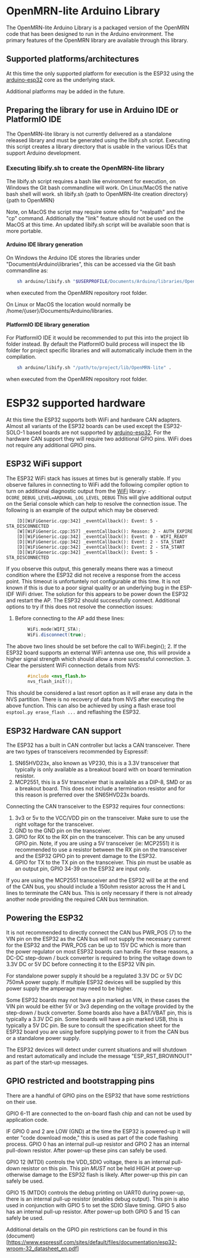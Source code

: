 # OpenMRN-lite Arduino Library
The OpenMRN-lite Arduino Library is a packaged version of the OpenMRN code that
has been designed to run in the Arduino environment. The primary features of the
OpenMRN library are available through this library.

## Supported platforms/architectures
At this time the only supported platform for execution is the ESP32 using the
[arduino-esp32](https://github.com/espressif/arduino-esp32) core as the
underlying stack.

Additional platforms may be added in the future.

## Preparing the library for use in Arduino IDE or PlatformIO IDE
The OpenMRN-lite library is not currently delivered as a standalone released
library and must be generated using the libify.sh script. Executing this script
creates a library directory that is usable in the various IDEs that support
Arduino development.

### Executing libify.sh to create the OpenMRN-lite library
The libify.sh script requires a bash like environment for execution, on Windows
the Git bash commandline will work. On Linux/MacOS the native bash shell will
work.
    sh libify.sh {path to OpenMRN-lite creation directory} {path to OpenMRN}

Note, on MacOS the script may require some edits for "realpath" and the "cp"
command. Additionally the "link" feature should not be used on the MacOS at
this time. An updated libify.sh script will be available soon that is more
portable.

#### Arduino IDE library generation
On Windows the Arduino IDE stores the libraries under
"Documents\Arduino\libraries", this can be accessed via the Git bash
commandline as:
```bash
    sh arduino/libify.sh "$USERPROFILE/Documents/Arduino/libraries/OpenMRN-lite" .
```
when executed from the OpenMRN repository root folder.

On Linux or MacOS the location would normally be
/home/{user}/Documents/Arduino/libraries.

#### PlatformIO IDE library generation
For PlatformIO IDE it would be recommended to put this into the project lib
folder instead. By default the PlatformIO build process will inspect the lib
folder for project specific libraries and will automatically include them in
the compilation.
```bash
    sh arduino/libify.sh "/path/to/project/lib/OpenMRN-lite" .
```
when executed from the OpenMRN repository root folder.

# ESP32 supported hardware
At this time the ESP32 supports both WiFi and hardware CAN adapters. Almost
all variants of the ESP32 boards can be used except the ESP32-SOLO-1 based
boards are not supported by [arduino-esp32](https://github.com/espressif/arduino-esp32).
For the hardware CAN support they will require two additional GPIO pins. WiFi
does not require any additional GPIO pins.

## ESP32 WiFi support
The ESP32 WiFi stack has issues at times but is generally stable. If you
observe failures in connecting to WiFi add the following compiler option
to turn on additional diagnostic output from the
[WiFi](https://github.com/espressif/arduino-esp32/tree/master/libraries/WiFi)
library:
    `-DCORE_DEBUG_LEVEL=ARDUHAL_LOG_LEVEL_DEBUG`
This will give additional output on the Serial console which can help
to resolve the connection issue. The following is an example of the output
which may be observed:
```
    [D][WiFiGeneric.cpp:342] _eventCallback(): Event: 5 - STA_DISCONNECTED
    [W][WiFiGeneric.cpp:357] _eventCallback(): Reason: 2 - AUTH_EXPIRE
    [D][WiFiGeneric.cpp:342] _eventCallback(): Event: 0 - WIFI_READY
    [D][WiFiGeneric.cpp:342] _eventCallback(): Event: 2 - STA_START
    [D][WiFiGeneric.cpp:342] _eventCallback(): Event: 2 - STA_START
    [D][WiFiGeneric.cpp:342] _eventCallback(): Event: 5 - STA_DISCONNECTED
```

If you observe this output, this generally means there was a timeout condition
where the ESP32 did not receive a response from the access point. This timeout
is unfortuntely not configurable at this time. It is not known if this is due
to a poor signal quality or an underlying bug in the ESP-IDF WiFi driver. The
solution for this appears to be power down the ESP32 and restart the AP. The
ESP32 should successfully connect. Additional options to try if this does not
resolve the connection issues:
1. Before connecting to the AP add these lines:
```C++
        WiFi.mode(WIFI_STA);
        WiFi.disconnect(true);
```

The above two lines should be set before the call to WiFi.begin();
2. If the ESP32 board supports an external WiFi antenna use one, this will
provide a higher signal strength which should allow a more successful
connection.
3. Clear the persistent WiFi connection details from NVS:
```C
        #include <nvs_flash.h>
        nvs_flash_init();
```

This should be considered a last resort option as it will erase any data in the
NVS partition. There is no recovery of data from NVS after executing the above
function. This can also be achieved by using a flash erase tool
`esptool.py erase_flash ...` and reflashing the ESP32.

## ESP32 Hardware CAN support
The ESP32 has a built in CAN controller but lacks a CAN transceiver. There are
two types of transceivers recommended by Espressif:
1. SN65HVD23x, also known as VP230, this is a 3.3V transceiver that typically
is only available as a breakout board with on board termination resistor.
2. MCP2551, this is a 5V transceiver that is available as a DIP-8, SMD or as a
breakout board. This does not include a termination resistor and for this
reason is preferred over the SN65HVD23x boards.

Connecting the CAN transceiver to the ESP32 requires four connections:
1. 3v3 or 5v to the VCC/VDD pin on the transceiver. Make sure to use the right
voltage for the transceiver.
2. GND to the GND pin on the transceiver.
3. GPIO for RX to the RX pin on the transceiver. This can be any unused GPIO
pin. Note, if you are using a 5V transceiver (ie: MCP2551) it is recommended to
use a resistor between the RX pin on the transceiver and the ESP32 GPIO pin to
prevent damage to the ESP32.
4. GPIO for TX to the TX pin on the transceiver. This pin must be usable as an
output pin, GPIO 34-39 on the ESP32 are input only.

If you are using the MCP2551 transceiver and the ESP32 will be at the end of
the CAN bus, you should include a 150ohm resistor across the H and L lines to
terminate the CAN bus. This is only necessary if there is not already another
node providing the required CAN bus termination.

## Powering the ESP32
It is not recommended to directly connect the CAN bus PWR_POS (7) to the VIN
pin on the ESP32 as the CAN bus will not supply the necessary current for the
ESP32 and the PWR_POS can be up to 15V DC which is more than the power
regulator on most ESP32 boards can handle. For these reasons, a DC-DC
step-down / buck converter is required to bring the voltage down to 3.3V DC or
5V DC before connecting it to the ESP32 VIN pin.

For standalone power supply it should be a regulated 3.3V DC or 5V DC 750mA
power supply. If multiple ESP32 devices will be supplied by this power supply
the amperage may need to be higher.

Some ESP32 boards may not have a pin marked as VIN, in these cases the VIN pin
would be either 5V or 3v3 depending on the voltage provided by the step-down /
buck converter. Some boards also have a BAT/VBAT pin, this is typically a 3.3V
DC pin. Some boards will have a pin marked USB, this is typically a 5V DC pin.
Be sure to consult the specification sheet for the ESP32 board you are using
before supplying power to it from the CAN bus or a standalone power supply.

The ESP32 devices will detect under current situations and will shutdown and
restart automatically and include the message "ESP_RST_BROWNOUT" as part of the
start-up messages.

## GPIO restricted and bootstrapping pins
There are a handful of GPIO pins on the ESP32 that have some restrictions on
their use.

GPIO 6-11 are connected to the on-board flash chip and can not be used by
application code.

IF GPIO 0 and 2 are LOW (GND) at the time the ESP32 is powered-up it will
enter "code download mode," this is used as part of the code flashing process.
GPIO 0 has an internal pull-up resistor and GPIO 2 has an internal pull-down
resistor. After power-up these pins can safely be used.

GPIO 12 (MTDI) controls the VDD_SDIO voltage, there is an internal pull-down
resistor on this pin. This pin *MUST* not be held HIGH at power-up otherwise
damage to the ESP32 flash is likely. After power-up this pin can safely be used.

GPIO 15 (MTDO) controls the debug printing on UART0 during power-up, there is an
internal pull-up resistor (enables debug output). This pin is also used in
conjunction with GPIO 5 to set the SDIO Slave timing. GPIO 5 also has an
internal pull-up resistor. After power-up both GPIO 5 and 15 can safely be
used.

Additional details on the GPIO pin restrictions can be found in this
(document)[https://www.espressif.com/sites/default/files/documentation/esp32-wroom-32_datasheet_en.pdf]
